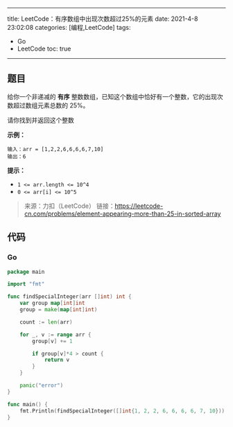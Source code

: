 ----
title: LeetCode：有序数组中出现次数超过25%的元素
date: 2021-4-8 23:02:08
categories: [编程,LeetCode]
tags: 
- Go
- LeetCode
toc: true
----

## 题目

给你一个非递减的 **有序** 整数数组，已知这个数组中恰好有一个整数，它的出现次数超过数组元素总数的 25%。

请你找到并返回这个整数

**示例：**

```
输入：arr = [1,2,2,6,6,6,6,7,10]
输出：6
```

<!-- more -->

**提示：**

- `1 <= arr.length <= 10^4`
- `0 <= arr[i] <= 10^5`

> 来源：力扣（LeetCode）
> 链接：https://leetcode-cn.com/problems/element-appearing-more-than-25-in-sorted-array

## 代码

### Go

```go
package main

import "fmt"

func findSpecialInteger(arr []int) int {
	var group map[int]int
	group = make(map[int]int)

	count := len(arr)

	for _, v := range arr {
		group[v] += 1

		if group[v]*4 > count {
			return v
		}
	}

	panic("error")
}

func main() {
	fmt.Println(findSpecialInteger([]int{1, 2, 2, 6, 6, 6, 6, 7, 10}))
}
```